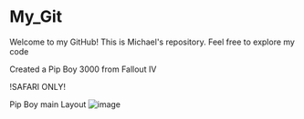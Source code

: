 # My_Git
Welcome to my GitHub!
This is Michael's repository.
Feel free to explore my code


Created a Pip Boy 3000 from Fallout IV

!SAFARI ONLY!

Pip Boy main Layout
![image](https://user-images.githubusercontent.com/72964757/145250959-7ec2032d-051d-44be-92f5-1bc6e0e1cb77.png)

